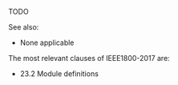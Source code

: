 TODO

See also:
  - None applicable

The most relevant clauses of IEEE1800-2017 are:
  - 23.2 Module definitions
